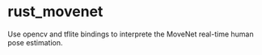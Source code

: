 # rust_movenet

Use opencv and tflite bindings to interprete the MoveNet real-time human pose estimation.

